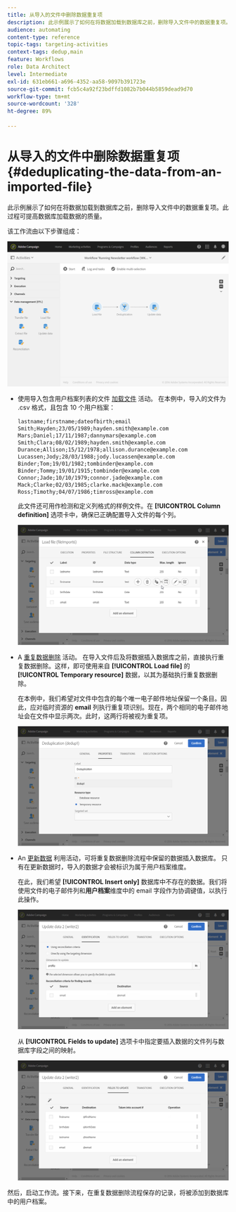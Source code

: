 ```yaml
---
title: 从导入的文件中删除数据重复项
description: 此示例展示了如何在将数据加载到数据库之前，删除导入文件中的数据重复项。
audience: automating
content-type: reference
topic-tags: targeting-activities
context-tags: dedup,main
feature: Workflows
role: Data Architect
level: Intermediate
exl-id: 631eb661-a696-4352-aa58-9097b391723e
source-git-commit: fcb5c4a92f23bdffd1082b7b044b5859dead9d70
workflow-type: tm+mt
source-wordcount: '328'
ht-degree: 89%

---
```


# 从导入的文件中删除数据重复项 {#deduplicating-the-data-from-an-imported-file}

此示例展示了如何在将数据加载到数据库之前，删除导入文件中的数据重复项。此过程可提高数据库加载数据的质量。

该工作流由以下步骤组成：

![](assets/deduplication_example2_workflow.png)

* 使用导入包含用户档案列表的文件 [加载文件](../../automating/using/load-file.md) 活动。 在本例中，导入的文件为 .csv 格式，且包含 10 个用户档案：

   ```
   lastname;firstname;dateofbirth;email
   Smith;Hayden;23/05/1989;hayden.smith@example.com
   Mars;Daniel;17/11/1987;dannymars@example.com
   Smith;Clara;08/02/1989;hayden.smith@example.com
   Durance;Allison;15/12/1978;allison.durance@example.com
   Lucassen;Jody;28/03/1988;jody.lucassen@example.com
   Binder;Tom;19/01/1982;tombinder@example.com
   Binder;Tommy;19/01/1915;tombinder@example.com
   Connor;Jade;10/10/1979;connor.jade@example.com
   Mack;Clarke;02/03/1985;clarke.mack@example.com
   Ross;Timothy;04/07/1986;timross@example.com
   ```

   此文件还可用作检测和定义列格式的样例文件。在 **[!UICONTROL Column definition]** 选项卡中，确保已正确配置导入文件的每个列。

   ![](assets/deduplication_example2_fileloading.png)

* A [重复数据删除](../../automating/using/deduplication.md) 活动。 在导入文件后及将数据插入数据库之前，直接执行重复数据删除。这样，即可使用来自 **[!UICONTROL Load file]** 的 **[!UICONTROL Temporary resource]** 数据，以其为基础执行重复数据删除。

   在本例中，我们希望对文件中包含的每个唯一电子邮件地址保留一个条目。因此，应对临时资源的 **email** 列执行重复项识别。现在，两个相同的电子邮件地址会在文件中显示两次。此时，这两行将被视为重复项。

   ![](assets/deduplication_example2_dedup.png)

* An [更新数据](../../automating/using/update-data.md) 利用活动，可将重复数据删除流程中保留的数据插入数据库。 只有在更新数据时，导入的数据才会被标识为属于用户档案维度。

   在此，我们希望 **[!UICONTROL Insert only]** 数据库中不存在的数据。我们将使用文件的电子邮件列和&#x200B;**用户档案**&#x200B;维度中的 email 字段作为协调键值，以执行此操作。

   ![](assets/deduplication_example2_writer1.png)

   从 **[!UICONTROL Fields to update]** 选项卡中指定要插入数据的文件列与数据库字段之间的映射。

   ![](assets/deduplication_example2_writer2.png)

然后，启动工作流。接下来，在重复数据删除流程保存的记录，将被添加到数据库中的用户档案。
